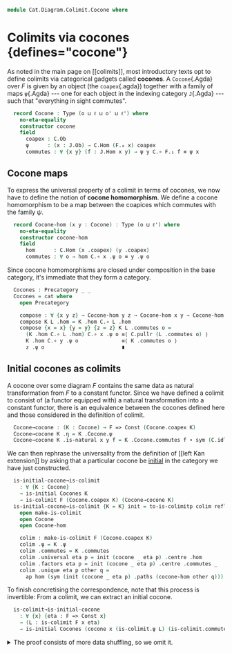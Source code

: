 <!--
```agda
open import Cat.Diagram.Colimit.Base
open import Cat.Functor.Constant
open import Cat.Diagram.Initial
open import Cat.Prelude

import Cat.Functor.Reasoning as Func
import Cat.Reasoning
```
-->

```agda
module Cat.Diagram.Colimit.Cocone where
```

<!--
```agda
private variable
  o ℓ o' ℓ' : Level

open _=>_
```
-->

# Colimits via cocones {defines="cocone"}

As noted in the main page on [[colimits]], most introductory texts opt
to define colimits via categorical gadgets called **cocones**. A
`Cocone`{.Agda} over $F$ is given by an object (the `coapex`{.agda})
together with a family of maps `ψ`{.Agda} --- one for each object in the
indexing category `J`{.Agda} --- such that "everything in sight
commutes".

<!--
```agda
module _ {J : Precategory o ℓ} {C : Precategory o' ℓ'} (F : Functor J C) where
  private
    module C = Cat.Reasoning C
    module J = Precategory J
    module F = Functor F
```
-->

```agda
  record Cocone : Type (o ⊔ ℓ ⊔ o' ⊔ ℓ') where
    no-eta-equality
    constructor cocone
    field
      coapex : C.Ob
      ψ      : (x : J.Ob) → C.Hom (F.₀ x) coapex
      commutes : ∀ {x y} (f : J.Hom x y) → ψ y C.∘ F.₁ f ≡ ψ x
```

<!--
```agda
  open Cocone

  Cocone-path : {x y : Cocone}
              → (p : x .coapex ≡ y .coapex)
              → (∀ o → PathP (λ i → C.Hom (F.₀ o) (p i)) (ψ x o) (ψ y o))
              → x ≡ y
  Cocone-path p q i .coapex = p i
  Cocone-path p q i .ψ o = q o i
  Cocone-path {x = x} {y = y} p q i .commutes {x = a} {y = b} f =
    is-prop→pathp (λ i → C.Hom-set _ _ (q b i C.∘ F.₁ f) (q a i))
      (x .commutes f) (y .commutes f) i
```
-->

## Cocone maps

To express the universal property of a colimit in terms of cocones, we
now have to define the notion of **cocone homomorphism**. We define a
cocone homomorphism to be a map between the coapices which commutes with
the family $\psi$.

```agda
  record Cocone-hom (x y : Cocone) : Type (o ⊔ ℓ') where
    no-eta-equality
    constructor cocone-hom
    field
      hom      : C.Hom (x .coapex) (y .coapex)
      commutes : ∀ o → hom C.∘ x .ψ o ≡ y .ψ o
```

<!--
```agda
  private unquoteDecl eqv = declare-record-iso eqv (quote Cocone-hom)

  open Cocone-hom

  Cocone-hom-path : ∀ {x y} {f g : Cocone-hom x y} → f .hom ≡ g .hom → f ≡ g
  Cocone-hom-path p i .hom = p i
  Cocone-hom-path {x = x} {y = y} {f = f} {g = g} p i .commutes o j =
    is-set→squarep (λ i j → C.Hom-set _ _)
      (λ j → p j C.∘ x .ψ o) (f .commutes o) (g .commutes o) refl i j
```
-->

Since cocone homomorphisms are closed under composition in the base
category, it's immediate that they form a category.

```agda
  Cocones : Precategory _ _
  Cocones = cat where
    open Precategory

    compose : ∀ {x y z} → Cocone-hom y z → Cocone-hom x y → Cocone-hom x z
    compose K L .hom = K .hom C.∘ L .hom
    compose {x = x} {y = y} {z = z} K L .commutes o =
      (K .hom C.∘ L .hom) C.∘ x .ψ o ≡⟨ C.pullr (L .commutes o) ⟩
      K .hom C.∘ y .ψ o              ≡⟨ K .commutes o ⟩
      z .ψ o                         ∎
```

<!--
```agda
    cat : Precategory _ _
    cat .Ob = Cocone
    cat .Hom = Cocone-hom
    cat .id = cocone-hom C.id (λ _ → C.idl _)
    cat ._∘_ = compose
    cat .idr f = Cocone-hom-path (C.idr (f .hom))
    cat .idl f = Cocone-hom-path (C.idl (f .hom))
    cat .assoc f g h = Cocone-hom-path (C.assoc (f .hom) (g .hom) (h .hom))
    cat .Hom-set x y = Iso→is-hlevel! 2 eqv
```
-->

## Initial cocones as colimits

A cocone over some diagram $F$ contains the same data as natural
transformation from $F$ to a constant functor. Since we have defined a
colimit to consist of (a functor equipped with) a natural transformation
into a constant functor, there is an equivalence between the cocones
defined here and those considered in the definition of colimit.

```agda
  Cocone→cocone : (K : Cocone) → F => Const (Cocone.coapex K)
  Cocone→cocone K .η = K .Cocone.ψ
  Cocone→cocone K .is-natural x y f = K .Cocone.commutes f ∙ sym (C.idl _)
```

We can then rephrase the universality from the definition of \[\[left Kan
extension]] by asking that a particular cocone be [initial] in the
category we have just constructed.

[initial]: Cat.Diagram.Initial.html

```agda
  is-initial-cocone→is-colimit
    : ∀ {K : Cocone}
    → is-initial Cocones K
    → is-colimit F (Cocone.coapex K) (Cocone→cocone K)
  is-initial-cocone→is-colimit {K = K} init = to-is-colimitp colim refl where
    open make-is-colimit
    open Cocone
    open Cocone-hom

    colim : make-is-colimit F (Cocone.coapex K)
    colim .ψ = K .ψ
    colim .commutes = K .commutes
    colim .universal eta p = init (cocone _ eta p) .centre .hom
    colim .factors eta p = init (cocone _ eta p) .centre .commutes _
    colim .unique eta p other q =
      ap hom (sym (init (cocone _ eta p) .paths (cocone-hom other q)))
```

To finish concretising the correspondence, note that this process is
invertible: From a colimit, we can extract an initial cocone.

```agda
  is-colimit→is-initial-cocone
    : ∀ {x} {eta : F => Const x}
    → (L : is-colimit F x eta)
    → is-initial Cocones (cocone x (is-colimit.ψ L) (is-colimit.commutes L))
```

<details>
<summary>The proof consists of more data shuffling, so we omit it.
</summary>

```agda
  is-colimit→is-initial-cocone {x  = x} L K = init where
    module L = is-colimit L
    module K = Cocone K
    open Cocone-hom

    init : is-contr (Cocone-hom (cocone x L.ψ L.commutes) K)
    init .centre .hom = L.universal K.ψ K.commutes
    init .centre .commutes _ = L.factors K.ψ K.commutes
    init .paths f =
      Cocone-hom-path (sym (L.unique K.ψ K.commutes (f .hom) (f .commutes)))
```

</details>
